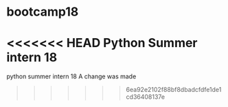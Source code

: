 # bootcamp18
<<<<<<< HEAD
Python Summer intern 18
=======
python summer intern 18
A change was made
>>>>>>> 6ea92e2102f88bf8dbadcfdfe1de1cd36408137e
